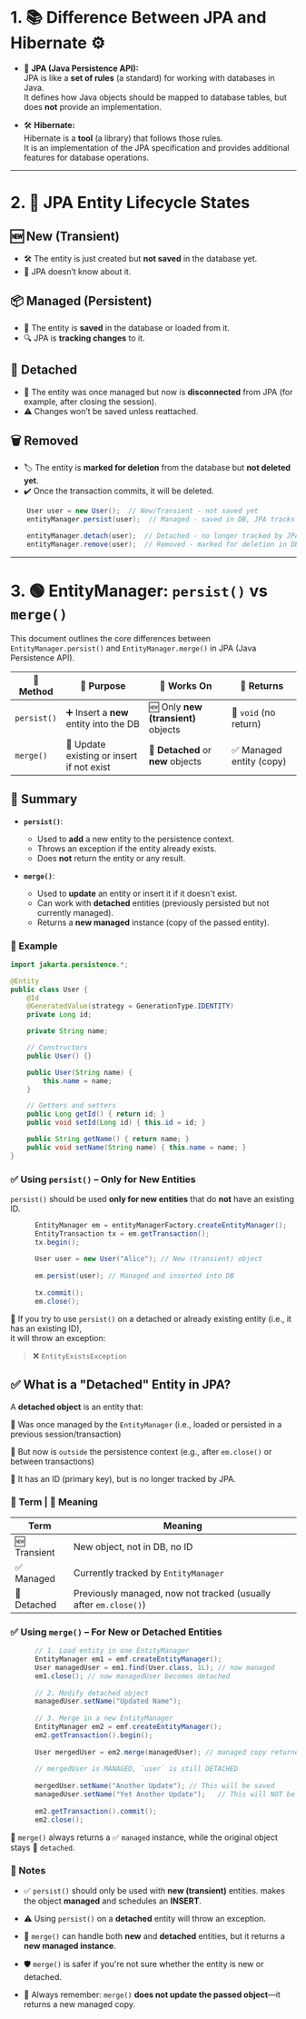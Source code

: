 # 1. 📚 Difference Between JPA and Hibernate ⚙️

- 📜 **JPA (Java Persistence API):**  
  JPA is like a **set of rules** (a standard) for working with databases in Java.  
  It defines how Java objects should be mapped to database tables, but does **not** provide an implementation.

- 🛠️ **Hibernate:**  
  Hibernate is a **tool** (a library) that follows those rules.  
  It is an implementation of the JPA specification and provides additional features for database operations.

---

# 2. 🔄 JPA Entity Lifecycle States

## 🆕 New (Transient)

- 🛠️ The entity is just created but **not saved** in the database yet.
- 👀 JPA doesn’t know about it.
  
## 📦 Managed (Persistent)

- 💾 The entity is **saved** in the database or loaded from it.
- 🔍 JPA is **tracking changes** to it.

## 🔌 Detached

- 🚪 The entity was once managed but now is **disconnected** from JPA (for example, after closing the session).
- ⚠️ Changes won’t be saved unless reattached.

## 🗑️ Removed

- 🏷️ The entity is **marked for deletion** from the database but **not deleted yet**.
- ✔️ Once the transaction commits, it will be deleted.

``` java
    User user = new User();  // New/Transient - not saved yet
    entityManager.persist(user);  // Managed - saved in DB, JPA tracks it

    entityManager.detach(user);  // Detached - no longer tracked by JPA
    entityManager.remove(user);  // Removed - marked for deletion in DB
```

---

# 3. 🟢 EntityManager: `persist()` vs `merge()`

This document outlines the core differences between `EntityManager.persist()` and `EntityManager.merge()` in JPA (Java Persistence API).

| 🧠 **Method**     | 🎯 **Purpose**                         | 🧩 **Works On**                     | 🔁 **Returns**           |
|------------------|----------------------------------------|-------------------------------------|-----------------------------|
| `persist()`      | ➕ Insert a **new** entity into the DB | 🆕 Only **new (transient)** objects | 🚫 `void` (no return)      |
| `merge()`        | 🔄 Update existing or insert if not exist | 🔌 **Detached** or **new** objects | ✅ Managed entity (copy) |


## 📌 Summary

- **`persist()`**:
  - Used to **add** a new entity to the persistence context.
  - Throws an exception if the entity already exists.
  - Does **not** return the entity or any result.

- **`merge()`**:
  - Used to **update** an entity or insert it if it doesn't exist.
  - Can work with **detached** entities (previously persisted but not currently managed).
  - Returns a **new managed** instance (copy of the passed entity).

### 🧪 Example
``` java
import jakarta.persistence.*;

@Entity
public class User {
    @Id
    @GeneratedValue(strategy = GenerationType.IDENTITY)
    private Long id;

    private String name;

    // Constructors
    public User() {}

    public User(String name) {
        this.name = name;
    }

    // Getters and setters
    public Long getId() { return id; }
    public void setId(Long id) { this.id = id; }

    public String getName() { return name; }
    public void setName(String name) { this.name = name; }
}

```

### ✅ Using `persist()` – Only for New Entities  
`persist()` should be used **only for new entities** that do **not** have an existing ID.
``` java
      EntityManager em = entityManagerFactory.createEntityManager();
      EntityTransaction tx = em.getTransaction();
      tx.begin();
      
      User user = new User("Alice"); // New (transient) object
      
      em.persist(user); // Managed and inserted into DB
      
      tx.commit();
      em.close();
```
🔹 If you try to use `persist()` on a detached or already existing entity (i.e., it has an existing ID),  
it will throw an exception:

> ❌ `EntityExistsException`

## ✅ What is a "Detached" Entity in JPA?

A **detached object** is an entity that:

🔹 Was once managed by the `EntityManager` (i.e., loaded or persisted in a previous session/transaction)

🔹 But now is `outside` the persistence context (e.g., after `em.close()` or between transactions)

🔹 It has an ID (primary key), but is no longer tracked by JPA.

### 📘 Term | 🧠 Meaning

| Term       | Meaning                                                                     |
|------------|-----------------------------------------------------------------------------|
| 🆕 Transient | New object, not in DB, no ID                                              |
| ✅ Managed   | Currently tracked by `EntityManager`                                      |
| 🔄 Detached  | Previously managed, now not tracked (usually after `em.close()`)          |

### ✅ Using `merge()` – For New or Detached Entities
``` java
      // 1. Load entity in one EntityManager
      EntityManager em1 = emf.createEntityManager();
      User managedUser = em1.find(User.class, 1L); // now managed
      em1.close(); // now managedUser becomes detached
      
      // 2. Modify detached object
      managedUser.setName("Updated Name");
      
      // 3. Merge in a new EntityManager
      EntityManager em2 = emf.createEntityManager();
      em2.getTransaction().begin();
      
      User mergedUser = em2.merge(managedUser); // managed copy returned
      
      // mergedUser is MANAGED, `user` is still DETACHED
      
      mergedUser.setName("Another Update"); // This will be saved
      managedUser.setName("Yet Another Update");   // This will NOT be saved 
      
      em2.getTransaction().commit();
      em2.close();
```
🔄 `merge()` always returns a ✅ `managed` instance, while the original object stays 🔄 `detached`.

### 📝 Notes

- ✅ `persist()` should only be used with **new (transient)** entities. makes the object **managed** and schedules an **INSERT**.
- ⚠️ Using `persist()` on a **detached** entity will throw an exception.

- 🔁 `merge()` can handle both **new** and **detached** entities, but it returns a **new managed instance**.
- 🛡️ `merge()` is safer if you're not sure whether the entity is new or detached.
- 🧼 Always remember: `merge()` **does not update the passed object**—it returns a new managed copy.



